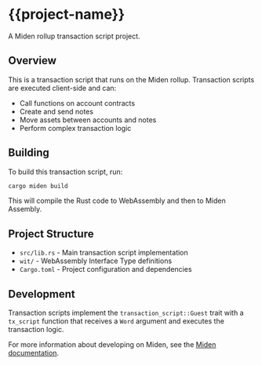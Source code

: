 # {{project-name}}

A Miden rollup transaction script project.

## Overview

This is a transaction script that runs on the Miden rollup. Transaction scripts are executed client-side and can:
- Call functions on account contracts
- Create and send notes
- Move assets between accounts and notes
- Perform complex transaction logic

## Building

To build this transaction script, run:

```bash
cargo miden build
```

This will compile the Rust code to WebAssembly and then to Miden Assembly.

## Project Structure

- `src/lib.rs` - Main transaction script implementation
- `wit/` - WebAssembly Interface Type definitions
- `Cargo.toml` - Project configuration and dependencies

## Development

Transaction scripts implement the `transaction_script::Guest` trait with a `tx_script` function that receives a `Word` argument and executes the transaction logic.

For more information about developing on Miden, see the [Miden documentation](https://docs.polygon.technology/miden/).